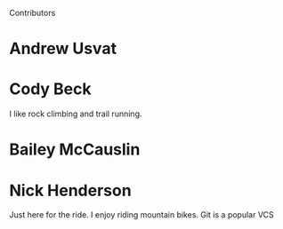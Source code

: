 Contributors



# Andrew Usvat
# Cody Beck
 I like rock climbing and trail running.
# Bailey McCauslin
# Nick Henderson
Just here for the ride. I enjoy riding mountain bikes. Git is a popular VCS

